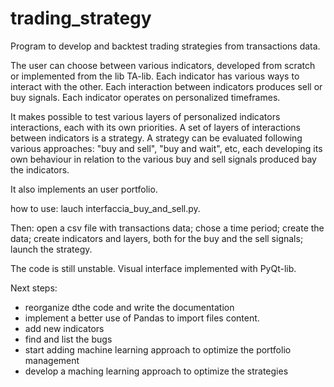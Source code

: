 # trading_strategy

Program to develop and backtest trading strategies from transactions data.

The user can choose between various indicators, developed from scratch or implemented from the lib TA-lib.
Each indicator has various ways to interact with the other. Each interaction between indicators produces sell or buy signals.
Each indicator operates on personalized timeframes.

It makes possible to test various layers of personalized indicators interactions, each with its own priorities.
A set of layers of interactions between indicators is a strategy. A strategy can be evaluated following various approaches:
"buy and sell", "buy and wait", etc, each developing its own behaviour in relation to the various buy and sell signals produced bay the indicators.

It also implements an user portfolio.

how to use:
lauch interfaccia_buy_and_sell.py.

Then:
  open a csv file with transactions data;
  chose a time period;
  create the data;
  create indicators and layers, both for the buy and the sell signals;
  launch the strategy.

The code is still unstable. 
Visual interface implemented with PyQt-lib.

Next steps:
- reorganize dthe code and write the documentation
- implement a better use of Pandas to import files content.
- add new indicators
- find and list the bugs
- start adding machine learning approach to optimize the portfolio management
- develop a maching learning approach to optimize the strategies
